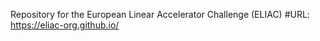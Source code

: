 Repository for the European Linear Accelerator Challenge (ELIAC)
#URL:
https://eliac-org.github.io/
